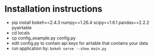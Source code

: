 # Installation instructions
* pip install bokeh==2.4.3 numpy==1.26.4 scipy==1.6.1 pandas==2.2.2 pyairtable
* cd locals
* cp config_example.py config.py
* edit config.py to contain api keys for airtable that contains your data
* run application by: `bokeh serve --show main.py`
